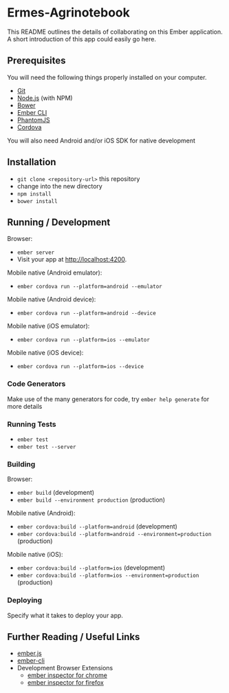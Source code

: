 # Ermes-Agrinotebook

This README outlines the details of collaborating on this Ember application.
A short introduction of this app could easily go here.

## Prerequisites

You will need the following things properly installed on your computer.

* [Git](http://git-scm.com/)
* [Node.js](http://nodejs.org/) (with NPM)
* [Bower](http://bower.io/)
* [Ember CLI](http://www.ember-cli.com/)
* [PhantomJS](http://phantomjs.org/)
* [Cordova](https://cordova.apache.org/)

You will also need Android and/or iOS SDK for native development

## Installation

* `git clone <repository-url>` this repository
* change into the new directory
* `npm install`
* `bower install`

## Running / Development

Browser:

* `ember server`
* Visit your app at [http://localhost:4200](http://localhost:4200).

Mobile native (Android emulator):

* `ember cordova run --platform=android --emulator`

Mobile native (Android device):

* `ember cordova run --platform=android --device`

Mobile native (iOS emulator):

* `ember cordova run --platform=ios --emulator`

Mobile native (iOS device):

* `ember cordova run --platform=ios --device`

### Code Generators

Make use of the many generators for code, try `ember help generate` for more details

### Running Tests

* `ember test`
* `ember test --server`

### Building

Browser:

* `ember build` (development)
* `ember build --environment production` (production)

Mobile native (Android):

* `ember cordova:build --platform=android` (development)
* `ember cordova:build --platform=android --environment=production` (production)

Mobile native (iOS):

* `ember cordova:build --platform=ios` (development)
* `ember cordova:build --platform=ios --environment=production` (production)

### Deploying

Specify what it takes to deploy your app.

## Further Reading / Useful Links

* [ember.js](http://emberjs.com/)
* [ember-cli](http://www.ember-cli.com/)
* Development Browser Extensions
  * [ember inspector for chrome](https://chrome.google.com/webstore/detail/ember-inspector/bmdblncegkenkacieihfhpjfppoconhi)
  * [ember inspector for firefox](https://addons.mozilla.org/en-US/firefox/addon/ember-inspector/)

